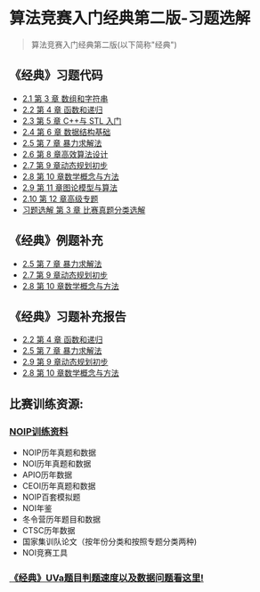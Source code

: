 # 算法竞赛入门经典第二版-习题选解
> 算法竞赛入门经典第二版(以下简称"经典")

## 《经典》习题代码

- [2.1 第 3 章 数组和字符串](ch03)
- [2.2 第 4 章 函数和递归](ch04)
- [2.3 第 5 章 C++与 STL 入门](ch05)
- [2.4 第 6 章 数据结构基础](ch06)
- [2.5 第 7 章 暴力求解法](ch07)
- [2.6 第 8 章高效算法设计](ch08)
- [2.7 第 9 章动态规划初步](ch09)
- [2.8 第 10 章数学概念与方法](ch10)
- [2.9 第 11 章图论模型与算法](ch11)
- [2.10 第 12 章高级专题](ch12)
- [习题选解 第 3 章 比赛真题分类选解](03_regional)

## 《经典》例题补充
- [2.5 第 7 章 暴力求解法](ch07_examples/ch07_add_examples.pdf)
- [2.7 第 9 章动态规划初步](ch09_examples/ch09_add_examples.pdf)
- [2.8 第 10 章数学概念与方法](ch10_examples/ch10_add_examples.pdf)
## 《经典》习题补充报告
- [2.2 第 4 章 函数和递归](ch04/ch04_add_keys.pdf)
- [2.5 第 7 章 暴力求解法](ch07/ch07_add_keys.pdf)
- [2.9 第 9 章动态规划初步](ch09/ch09_add_keys.pdf)
- [2.8 第 10 章数学概念与方法](ch10/ch10_add_keys.pdf)

## 比赛训练资源:

### [NOIP训练资料](https://share.weiyun.com/aad343f936b00d6891ae64f7c64877d4)
- NOIP历年真题和数据
- NOI历年真题和数据
- APIO历年数据
- CEOI历年真题和数据
- NOIP百套模拟题
- NOI年鉴
- 冬令营历年题目和数据
- CTSC历年数据
- 国家集训队论文（按年份分类和按照专题分类两种)
- NOI竞赛工具

### [《经典》UVa题目判题速度以及数据问题看这里!](misc/UVaTips.md)